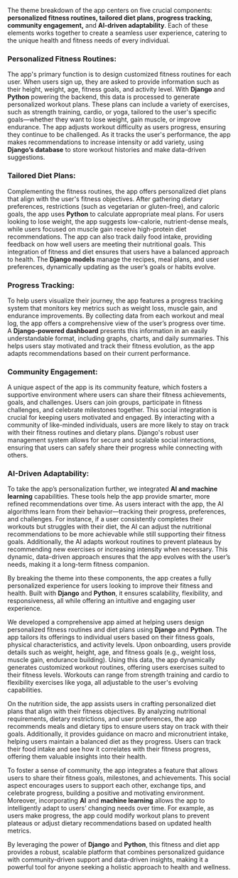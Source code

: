The theme breakdown of the app centers on five crucial components: **personalized fitness routines, tailored diet plans, progress tracking, community engagement,** and **AI-driven adaptability**. Each of these elements works together to create a seamless user experience, catering to the unique health and fitness needs of every individual.

### Personalized Fitness Routines:
The app's primary function is to design customized fitness routines for each user. When users sign up, they are asked to provide information such as their height, weight, age, fitness goals, and activity level. With **Django** and **Python** powering the backend, this data is processed to generate personalized workout plans. These plans can include a variety of exercises, such as strength training, cardio, or yoga, tailored to the user's specific goals—whether they want to lose weight, gain muscle, or improve endurance. The app adjusts workout difficulty as users progress, ensuring they continue to be challenged. As it tracks the user's performance, the app makes recommendations to increase intensity or add variety, using **Django’s database** to store workout histories and make data-driven suggestions.

### Tailored Diet Plans:
Complementing the fitness routines, the app offers personalized diet plans that align with the user's fitness objectives. After gathering dietary preferences, restrictions (such as vegetarian or gluten-free), and caloric goals, the app uses **Python** to calculate appropriate meal plans. For users looking to lose weight, the app suggests low-calorie, nutrient-dense meals, while users focused on muscle gain receive high-protein diet recommendations. The app can also track daily food intake, providing feedback on how well users are meeting their nutritional goals. This integration of fitness and diet ensures that users have a balanced approach to health. The **Django models** manage the recipes, meal plans, and user preferences, dynamically updating as the user’s goals or habits evolve.

### Progress Tracking:
To help users visualize their journey, the app features a progress tracking system that monitors key metrics such as weight loss, muscle gain, and endurance improvements. By collecting data from each workout and meal log, the app offers a comprehensive view of the user’s progress over time. A **Django-powered dashboard** presents this information in an easily understandable format, including graphs, charts, and daily summaries. This helps users stay motivated and track their fitness evolution, as the app adapts recommendations based on their current performance.

### Community Engagement:
A unique aspect of the app is its community feature, which fosters a supportive environment where users can share their fitness achievements, goals, and challenges. Users can join groups, participate in fitness challenges, and celebrate milestones together. This social integration is crucial for keeping users motivated and engaged. By interacting with a community of like-minded individuals, users are more likely to stay on track with their fitness routines and dietary plans. Django's robust user management system allows for secure and scalable social interactions, ensuring that users can safely share their progress while connecting with others.

### AI-Driven Adaptability:
To take the app’s personalization further, we integrated **AI and machine learning** capabilities. These tools help the app provide smarter, more refined recommendations over time. As users interact with the app, the AI algorithms learn from their behavior—tracking their progress, preferences, and challenges. For instance, if a user consistently completes their workouts but struggles with their diet, the AI can adjust the nutritional recommendations to be more achievable while still supporting their fitness goals. Additionally, the AI adapts workout routines to prevent plateaus by recommending new exercises or increasing intensity when necessary. This dynamic, data-driven approach ensures that the app evolves with the user’s needs, making it a long-term fitness companion.

By breaking the theme into these components, the app creates a fully personalized experience for users looking to improve their fitness and health. Built with **Django** and **Python**, it ensures scalability, flexibility, and responsiveness, all while offering an intuitive and engaging user experience.

We developed a comprehensive app aimed at helping users design personalized fitness routines and diet plans using **Django** and **Python**. The app tailors its offerings to individual users based on their fitness goals, physical characteristics, and activity levels. Upon onboarding, users provide details such as weight, height, age, and fitness goals (e.g., weight loss, muscle gain, endurance building). Using this data, the app dynamically generates customized workout routines, offering users exercises suited to their fitness levels. Workouts can range from strength training and cardio to flexibility exercises like yoga, all adjustable to the user's evolving capabilities.

On the nutrition side, the app assists users in crafting personalized diet plans that align with their fitness objectives. By analyzing nutritional requirements, dietary restrictions, and user preferences, the app recommends meals and dietary tips to ensure users stay on track with their goals. Additionally, it provides guidance on macro and micronutrient intake, helping users maintain a balanced diet as they progress. Users can track their food intake and see how it correlates with their fitness progress, offering them valuable insights into their health.

To foster a sense of community, the app integrates a feature that allows users to share their fitness goals, milestones, and achievements. This social aspect encourages users to support each other, exchange tips, and celebrate progress, building a positive and motivating environment. Moreover, incorporating **AI** and **machine learning** allows the app to intelligently adapt to users’ changing needs over time. For example, as users make progress, the app could modify workout plans to prevent plateaus or adjust dietary recommendations based on updated health metrics. 

By leveraging the power of **Django** and **Python**, this fitness and diet app provides a robust, scalable platform that combines personalized guidance with community-driven support and data-driven insights, making it a powerful tool for anyone seeking a holistic approach to health and wellness.